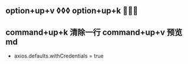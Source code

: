 ## option+up+v  ◊◊◊   option+up+k  
## command+up+k  清除一行  command+up+v  预览md

- axios.defaults.withCredentials = true


